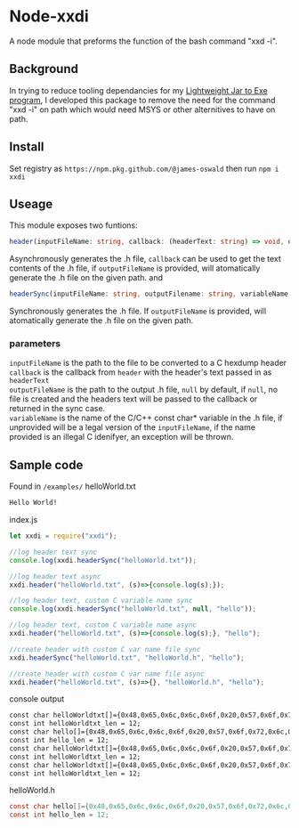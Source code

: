 # Node-xxdi
A node module that preforms the function of the bash command "xxd -i". 

## Background
In trying to reduce tooling dependancies for my [Lightweight Jar to Exe program](https://github.com/James-Oswald/Lightweight-Jar-To-Exe), I developed this package to
remove the need for the command "xxd -i" on path which would need MSYS or other alternitives to have on path. 

## Install 
Set registry as
```https://npm.pkg.github.com/@james-oswald```
then run
```npm i xxdi```

## Useage
This module exposes two funtions:
```ts
header(inputFileName: string, callback: (headerText: string) => void, outputFileName: string, variableName: string): void
``` 
Asynchronously generates the .h file, `callback` can be used to get the text contents of the .h file, if `outputFileName` is provided, will atomatically generate the .h file on the given path. 
and
```ts
headerSync(inputFileName: string, outputFilename: string, variableName: string): string
```
Synchronously generates the .h file. If `outputFileName` is provided, will atomatically generate the .h file on the given path. 

### parameters
`inputFileName` is the path to the file to be converted to a C hexdump header  
`callback` is the callback from `header` with the header's text passed in as `headerText`  
`outputFileName` is the path to the output .h file, `null` by default, if `null`, no file is created and the headers text will be passed to the callback or returned in the sync case.  
`variableName` is the name of the C/C++ const char* variable in the .h file, if unprovided will be a legal version of the `inputFileName`, if the name provided is an illegal C idenifyer, an exception will be thrown.   

## Sample code
Found in `/examples/`
helloWorld.txt
```txt
Hello World!
```
index.js
```js
let xxdi = require("xxdi");

//log header text sync
console.log(xxdi.headerSync("helloWorld.txt"));

//log header text async
xxdi.header("helloWorld.txt", (s)=>{console.log(s);});

//log header text, custom C variable name sync
console.log(xxdi.headerSync("helloWorld.txt", null, "hello"));

//log header text, custom C variable name async
xxdi.header("helloWorld.txt", (s)=>{console.log(s);}, "hello");

//create header with custom C var name file sync 
xxdi.headerSync("helloWorld.txt", "helloWorld.h", "hello");

//create header with custom C var name file async 
xxdi.header("helloWorld.txt", (s)=>{}, "helloWorld.h", "hello");
```
console output
```txt
const char helloWorldtxt[]={0x48,0x65,0x6c,0x6c,0x6f,0x20,0x57,0x6f,0x72,0x6c,0x64,0x21};
const int helloWorldtxt_len = 12;
const char hello[]={0x48,0x65,0x6c,0x6c,0x6f,0x20,0x57,0x6f,0x72,0x6c,0x64,0x21};
const int hello_len = 12;
const char helloWorldtxt[]={0x48,0x65,0x6c,0x6c,0x6f,0x20,0x57,0x6f,0x72,0x6c,0x64,0x21};
const int helloWorldtxt_len = 12;
const char helloWorldtxt[]={0x48,0x65,0x6c,0x6c,0x6f,0x20,0x57,0x6f,0x72,0x6c,0x64,0x21};
const int helloWorldtxt_len = 12;
```
helloWorld.h
```c
const char hello[]={0x48,0x65,0x6c,0x6c,0x6f,0x20,0x57,0x6f,0x72,0x6c,0x64,0x21};
const int hello_len = 12;
```


